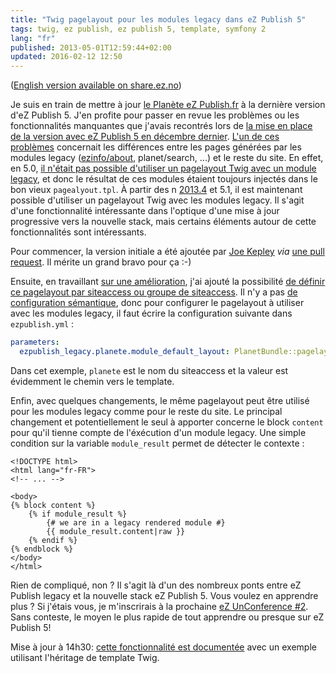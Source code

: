 ```yaml
---
title: "Twig pagelayout pour les modules legacy dans eZ Publish 5"
tags: twig, ez publish, ez publish 5, template, symfony 2
lang: "fr"
published: 2013-05-01T12:59:44+02:00
updated: 2016-02-12 12:50
---
```


([English version available on share.ez.no](http://share.ez.no/blogs/damien-pobel/twig-pagelayout-for-legacy-modules-in-ez-publish-5))

Je suis en train de mettre à jour [le Planète eZ
Publish.fr](http://www.planet-ezpublish.fr) à la dernière version d'eZ Publish 5.
J'en profite pour passer en revue les problèmes ou les fonctionnalités
manquantes que j'avais recontrés lors de [la mise en place de la version avec eZ
Publish 5 en décembre
dernier](/post/planet-ez-publish-fr-mis-sur-orbite-par-ez-publish-5). [L'un de
ces problèmes](https://github.com/dpobel/planet-ezpublish.fr/issues/20)
concernait les différences entre les pages générées par les modules legacy
([ezinfo/about](http://www.planet-ezpublish.fr/ezinfo/about), planet/search, ...) et le reste du site. En effet, en 5.0, [il
n'était pas possible d'utiliser un pagelayout Twig avec un module
legacy](https://jira.ez.no/browse/EZP-20576), et donc le résultat de ces modules
étaient toujours injectés dans le bon vieux `pagealyout.tpl`. À partir des n
[2013.4](http://share.ez.no/blogs/community-project-board/ez-publish-community-project-2013.4-report)
et 5.1, il est maintenant possible d'utiliser un pagelayout Twig avec les
modules legacy. Il s'agit d'une fonctionnalité intéressante dans l'optique d'une
mise à jour progressive vers la nouvelle stack, mais certains éléments autour de
cette fonctionnalités sont intéressants.

Pour commencer, la version initiale a été ajoutée par [Joe
Kepley](http://partialcontent.com/) *via* [une pull
request](https://github.com/ezsystems/ezpublish-kernel/pull/264). Il mérite un
grand bravo pour ça :-)

Ensuite, en travaillant [sur une amélioration](https://jira.ez.no/browse/EZP-20518), j'ai ajouté la possibilité [de
définir ce pagelayout par siteaccess ou groupe de
siteaccess](https://github.com/ezsystems/ezpublish-kernel/pull/277). Il n'y a pas [de configuration sémantique](http://symfony.com/doc/current/cookbook/bundles/extension.html), donc pour configurer le
pagelayout à utiliser avec les modules legacy, il faut écrire la configuration
suivante dans `ezpublish.yml`&nbsp;:

```yml
parameters:
  ezpublish_legacy.planete.module_default_layout: PlanetBundle::pagelayout.html.twig
```

Dans cet exemple, `planete` est le nom du siteaccess et la valeur est évidemment
le chemin vers le template.

Enfin, avec quelques changements, le même pagelayout peut être utilisé pour les
modules legacy comme pour le reste du site. Le principal changement et
potentiellement le seul à apporter concerne le block `content` pour qu'il tienne
compte de l'éxécution d'un module legacy. Une simple condition sur la variable
`module_result` permet de détecter le contexte&nbsp;:

```django
<!DOCTYPE html>
<html lang="fr-FR">
<!-- ... -->

<body>
{% block content %}
    {% if module_result %}
        {# we are in a legacy rendered module #}
        {{ module_result.content|raw }}
    {% endif %}
{% endblock %}
</body>
</html>
```

Rien de compliqué, non&nbsp;? Il s'agit là d'un des nombreux ponts entre eZ
Publish legacy et la nouvelle stack eZ Publish 5. Vous voulez en apprendre
plus&nbsp;? Si j'étais vous, je m'inscrirais à la prochaine [eZ UnConference #2](http://ezuncon.ez.no/).
Sans conteste, le moyen le plus rapide de tout apprendre ou presque sur eZ
Publish 5!

Mise à jour à 14h30: [cette fonctionnalité est
documentée](https://confluence.ez.no/display/EZP/Legacy+template+fallback#Legacytemplatefallback-Modulelayout) avec un exemple
utilisant l'héritage de template Twig.
